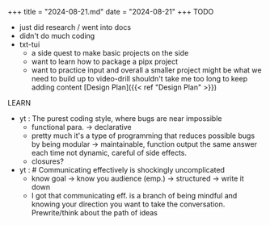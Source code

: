 +++
title = "2024-08-21.md"
date = "2024-08-21"
+++
TODO
- just did research / went into docs
- didn't do much coding
- txt-tui
	- a side quest to make basic projects on the side
	- want to learn how to package a pipx project
	- want to practice input and overall a smaller project might be what we need to build up to video-drill shouldn't take me too long to keep adding content
	[Design Plan]({{< ref "Design Plan" >}}) 


LEARN
- yt : The purest coding style, where bugs are near impossible
	- functional para. -> declarative
	- pretty much it's a type of programming that reduces possible bugs by being modular -> maintainable, function output the same answer each time not dynamic, careful of side effects.
	- closures?
- yt : # Communicating effectively is shockingly uncomplicated
	- know goal -> know you audience (emp.) -> structured -> write it down
	- I got that communicating eff. is a branch of being mindful and knowing your direction you want to take the conversation. Prewrite/think about the path of ideas
	